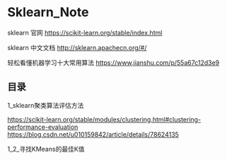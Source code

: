 # Sklearn_Note

sklearn 官网  https://scikit-learn.org/stable/index.html

sklearn 中文文档  http://sklearn.apachecn.org/#/

轻松看懂机器学习十大常用算法  https://www.jianshu.com/p/55a67c12d3e9

## 目录

1_sklearn聚类算法评估方法

https://scikit-learn.org/stable/modules/clustering.html#clustering-performance-evaluation
https://blog.csdn.net/u010159842/article/details/78624135

1_2_寻找KMeans的最佳K值

